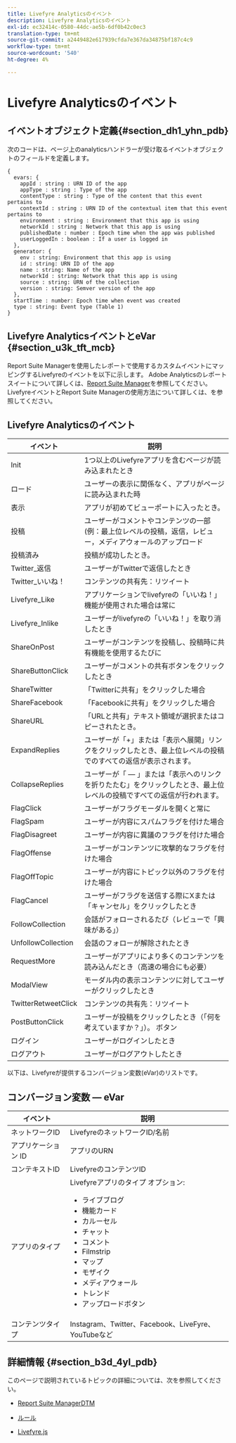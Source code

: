 ```yaml
---
title: Livefyre Analyticsのイベント
description: Livefyre Analyticsのイベント
exl-id: ec32414c-0580-44dc-ae5b-6df0b42c0ec3
translation-type: tm+mt
source-git-commit: a2449482e617939cfda7e367da34875bf187c4c9
workflow-type: tm+mt
source-wordcount: '540'
ht-degree: 4%

---
```


# Livefyre Analyticsのイベント

## イベントオブジェクト定義{#section_dh1_yhn_pdb}

次のコードは、ページ上のanalyticsハンドラーが受け取るイベントオブジェクトのフィールドを定義します。

```
{
  evars: {
    appId : string : URN ID of the app
    appType : string : Type of the app
    contentType : string : Type of the content that this event pertains to
    contextId : string : URN ID of the contextual item that this event pertains to
    environment : string : Environment that this app is using
    networkId : string : Network that this app is using
    publishedDate : number : Epoch time when the app was published
    userLoggedIn : boolean : If a user is logged in
  },
  generator: {
    env : string: Environment that this app is using
    id : string: URN ID of the app
    name : string: Name of the app
    networkId : string: Network that this app is using
    source : string: URN of the collection
    version : string: Semver version of the app
  },
  startTime : number: Epoch time when event was created
  type : string: Event type (Table 1)
}
```

## Livefyre AnalyticsイベントとeVar {#section_u3k_tft_mcb}

Report Suite Managerを使用したレポートで使用するカスタムイベントにマッピングするLivefyreのイベントを以下に示します。 Adobe Analyticsのレポートスイートについて詳しくは、[Report Suite Manager](https://docs.adobe.com/content/help/en/analytics/admin/manage-report-suites/report-suites-admin.html)を参照してください。 LivefyreイベントとReport Suite Managerの使用方法について詳しくは、[](../livefyre-analytics/c-use-livefyre-with-adobe-analytics.md#section_iks_kgd_4cb)を参照してください。

## Livefyre Analyticsのイベント

| イベント | 説明 |
|---|---|
| Init | 1つ以上のLivefyreアプリを含むページが読み込まれたとき |
| ロード | ユーザーの表示に関係なく、アプリがページに読み込まれた時 |
| 表示 | アプリが初めてビューポートに入ったとき。 |
| 投稿 | ユーザーがコメントやコンテンツの一部(例：最上位レベルの投稿，返信，レビュー，メディアウォールのアップロード |
| 投稿済み | 投稿が成功したとき。 |
| Twitter_返信 | ユーザーがTwitterで返信したとき |
| Twitter_いいね！ | コンテンツの共有先：リツイート |
| Livefyre_Like | アプリケーションでlivefyreの「いいね！」機能が使用された場合は常に |
| Livefyre_Inlike | ユーザーがlivefyreの「いいね！」を取り消したとき |
| ShareOnPost | ユーザーがコンテンツを投稿し、投稿時に共有機能を使用するたびに |
| ShareButtonClick | ユーザーがコメントの共有ボタンをクリックしたとき |
| ShareTwitter | 「Twitterに共有」をクリックした場合 |
| ShareFacebook | 「Facebookに共有」をクリックした場合 |
| ShareURL | 「URLと共有」テキスト領域が選択またはコピーされたとき。 |
| ExpandReplies | ユーザーが「+」または「表示へ展開」リンクをクリックしたとき、最上位レベルの投稿でのすべての返信が表示されます。 |
| CollapseReplies | ユーザーが「 — 」または「表示へのリンクを折りたたむ」をクリックしたとき、最上位レベルの投稿ですべての返信が行われます。 |
| FlagClick | ユーザーがフラグモーダルを開くと常に |
| FlagSpam | ユーザーが内容にスパムフラグを付けた場合 |
| FlagDisagreet | ユーザーが内容に異議のフラグを付けた場合 |
| FlagOffense | ユーザーがコンテンツに攻撃的なフラグを付けた場合 |
| FlagOffTopic | ユーザーが内容にトピック以外のフラグを付けた場合 |
| FlagCancel | ユーザーがフラグを送信する際にXまたは「キャンセル」をクリックしたとき |
| FollowCollection | 会話がフォローされるたび（レビューで「興味がある」） |
| UnfollowCollection | 会話のフォローが解除されたとき |
| RequestMore | ユーザーがアプリにより多くのコンテンツを読み込んだとき（高速の場合にも必要） |
| ModalView | モーダル内の表示コンテンツに対してユーザーがクリックしたとき |
| TwitterRetweetClick | コンテンツの共有先：リツイート |
| PostButtonClick | ユーザーが投稿をクリックしたとき（「何を考えていますか？」）。 ボタン |
| ログイン | ユーザーがログインしたとき |
| ログアウト | ユーザーがログアウトしたとき |

以下は、Livefyreが提供するコンバージョン変数(eVar)のリストです。

## コンバージョン変数 — eVar

| イベント | 説明 |
|--- |--- |
| ネットワークID | LivefyreのネットワークID/名前 |
| アプリケーション ID | アプリのURN |
| コンテキストID | LivefyreのコンテンツID |
| アプリのタイプ | Livefyreアプリのタイプ オプション: <br><ul><li>ライブブログ  </li><li> 機能カード</li><li>カルーセル</li><li>チャット </li><li>コメント</li><li>Filmstrip</li><li>マップ</li><li>モザイク</li><li>メディアウォール</li><li>トレンド</li><li>アップロードボタン</li></ul> |
| コンテンツタイプ | Instagram、Twitter、Facebook、LiveFyre、YouTubeなど |

## 詳細情報 {#section_b3d_4yl_pdb}

このページで説明されているトピックの詳細については、次を参照してください。

* [Report Suite ](https://docs.adobe.com/content/help/en/analytics/admin/manage-report-suites/report-suites-admin.html)[ManagerDTM](https://docs.adobe.com/content/help/en/livefyre/using/apps/filmstrip/c-filmstrip-app.html)

* [ルール](https://docs.adobe.com/content/help/en/dtm/using/resources/rules/create-rules.html)
* [Livefyre.js](/help/implementation/c-livefyre.js.md)
